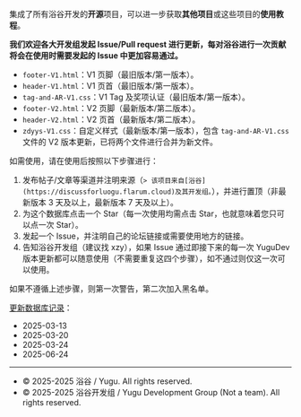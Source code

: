 集成了所有浴谷开发的**开源**项目，可以进一步获取**其他项目**或这些项目的**使用教程**。

**我们欢迎各大开发组发起 Issue/Pull request 进行更新，每对浴谷进行一次贡献将会在使用时需要发起的 Issue 中更加容易通过。**

- `footer-V1.html`：V1 页脚（最旧版本/第一版本）。
- `header-V1.html`：V1 页首（最旧版本/第一版本）。
- `tag-and-AR-V1.css`：V1 Tag 及奖项认证（最旧版本/第一版本）。
- `footer-V2.html`：V2 页脚（最新版本/第二版本）。
- `header-V2.html`：V2 页首（最新版本/第二版本）。
- `zdyys-V1.css`：自定义样式（最新版本/第一版本），包含 `tag-and-AR-V1.css` 文件的 V2 版本更新，已将两个文件进行合并为新文件。

如需使用，请在使用后按照以下步骤进行：
1. 发布帖子/文章等渠道并注明来源（`> 该项目来自[浴谷](https://discussforluogu.flarum.cloud)及其开发组。`），并进行置顶（非最新版本 $3$ 天及以上，最新版本 $7$ 天及以上）。
2. 为这个数据库点击一个 Star（每一次使用均需点击 Star，也就意味着您只可以点一次 Star）。
3. 发起一个 Issue，并注明自己的论坛链接或需要使用地方的链接。
4. 告知浴谷开发组（建议找 xzy），如果 Issue 通过即接下来的每一次 YuguDev 版本更新都可以随意使用（不需要重复这四个步骤），如不通过则仅这一次可以使用。

如果不遵循上述步骤，则第一次警告，第二次加入黑名单。

[更新数据库记录](https://github.com/China-Fan/Yugu-Dev/commits/main/)：
- 2025-03-13
- 2025-03-20
- 2025-03-24
- 2025-06-24

---
- © 2025-2025 浴谷 / Yugu. All rights reserved.
- © 2025-2025 浴谷开发组 / Yugu Development Group (Not a team). All rights reserved.  
